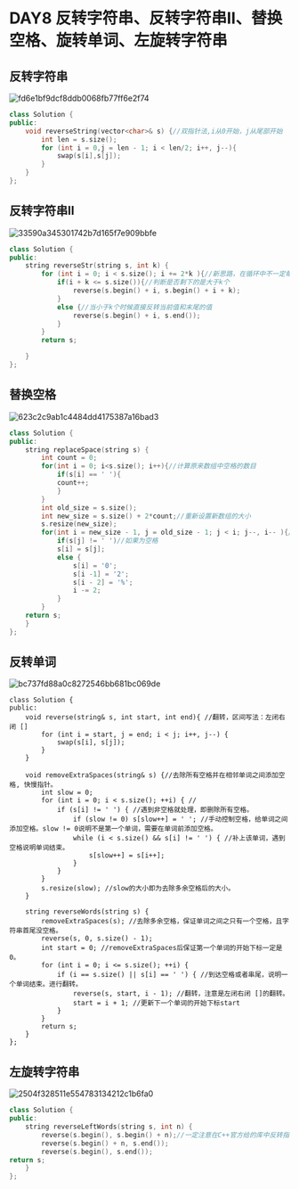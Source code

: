 # DAY8 反转字符串、反转字符串Ⅱ、替换空格、旋转单词、左旋转字符串

## 反转字符串

![fd6e1bf9dcf8ddb0068fb77ff6e2f74](C:\Users\DELL\Desktop\fd6e1bf9dcf8ddb0068fb77ff6e2f74.jpg)

```c++
class Solution {
public:
    void reverseString(vector<char>& s) {//双指针法,i从0开始，j从尾部开始
        int len = s.size();
        for (int i = 0,j = len - 1; i < len/2; i++, j--){
            swap(s[i],s[j]);
        }
    }
};
```



## 反转字符串Ⅱ



![33590a345301742b7d165f7e909bbfe](C:\Users\DELL\Desktop\33590a345301742b7d165f7e909bbfe.jpg)

```c++
class Solution {
public:
    string reverseStr(string s, int k) {
        for (int i = 0; i < s.size(); i += 2*k ){//新思路，在循环中不一定每次都是i++，可以用需求来决定
            if(i + k <= s.size()){//判断是否剩下的是大于k个
                reverse(s.begin() + i, s.begin() + i + k);
            }
            else {//当小于k个时候直接反转当前值和末尾的值
                reverse(s.begin() + i, s.end());
            }
        }
        return s;

    }
};
```



## 替换空格

![623c2c9ab1c4484dd4175387a16bad3](C:\Users\DELL\Desktop\623c2c9ab1c4484dd4175387a16bad3.jpg)

```c++
class Solution {
public:
    string replaceSpace(string s) {
        int count = 0;
        for(int i = 0; i<s.size(); i++){//计算原来数组中空格的数目
            if(s[i] == ' '){
            count++;
            }
        }
        int old_size = s.size();
        int new_size = s.size() + 2*count;//重新设置新数组的大小
        s.resize(new_size);
        for(int i = new_size - 1, j = old_size - 1; j < i; j--, i-- ){//双指针法，i指向新数组的末尾，j指向旧数组末尾
            if(s[j] != ' ')//如果为空格
            s[i] = s[j];
            else {
                s[i] = '0';
                s[i -1] = '2';
                s[i - 2] = '%';
                i -= 2;
            }
        }
    return s;
    }
};
```



## 反转单词

![bc737fd88a0c8272546bb681bc069de](C:\Users\DELL\Desktop\bc737fd88a0c8272546bb681bc069de.jpg)

```
class Solution {
public:
    void reverse(string& s, int start, int end){ //翻转，区间写法：左闭右闭 []
        for (int i = start, j = end; i < j; i++, j--) {
            swap(s[i], s[j]);
        }
    }

    void removeExtraSpaces(string& s) {//去除所有空格并在相邻单词之间添加空格, 快慢指针。
        int slow = 0;   
        for (int i = 0; i < s.size(); ++i) { //
            if (s[i] != ' ') { //遇到非空格就处理，即删除所有空格。
                if (slow != 0) s[slow++] = ' '; //手动控制空格，给单词之间添加空格。slow != 0说明不是第一个单词，需要在单词前添加空格。
                while (i < s.size() && s[i] != ' ') { //补上该单词，遇到空格说明单词结束。
                    s[slow++] = s[i++];
                }
            }
        }
        s.resize(slow); //slow的大小即为去除多余空格后的大小。
    }

    string reverseWords(string s) {
        removeExtraSpaces(s); //去除多余空格，保证单词之间之只有一个空格，且字符串首尾没空格。
        reverse(s, 0, s.size() - 1);
        int start = 0; //removeExtraSpaces后保证第一个单词的开始下标一定是0。
        for (int i = 0; i <= s.size(); ++i) {
            if (i == s.size() || s[i] == ' ') { //到达空格或者串尾，说明一个单词结束。进行翻转。
                reverse(s, start, i - 1); //翻转，注意是左闭右闭 []的翻转。
                start = i + 1; //更新下一个单词的开始下标start
            }
        }
        return s;
    }
};
```



## 左旋转字符串

![2504f328511e554783134212c1b6fa0](C:\Users\DELL\Desktop\2504f328511e554783134212c1b6fa0.jpg)

```c++
class Solution {
public:
    string reverseLeftWords(string s, int n) {
        reverse(s.begin(), s.begin() + n);//一定注意在C++官方给的库中反转指的是左闭右开区间
        reverse(s.begin() + n, s.end());
        reverse(s.begin(), s.end());
return s;
    }
};
```


